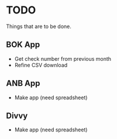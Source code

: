 # TODO
Things that are to be done.
## BOK App
- Get check number from previous month
- Refine CSV download
## ANB App
- Make app (need spreadsheet)
## Divvy 
- Make app (need spreadsheet)